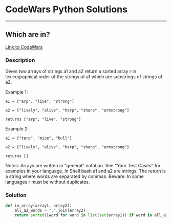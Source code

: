 # CodeWars Python Solutions

---

## Which are in?


[Link to CodeWars](https://www.codewars.com/kata/550554fd08b86f84fe000a58) 

### Description

Given two arrays of strings a1 and a2 return a sorted array r in lexicographical order of the strings of a1 which are substrings of strings of a2.

Example 1:

```
a1 = ["arp", "live", "strong"]

a2 = ["lively", "alive", "harp", "sharp", "armstrong"]

returns ["arp", "live", "strong"]
```

Example 2:
```
a1 = ["tarp", "mice", "bull"]

a2 = ["lively", "alive", "harp", "sharp", "armstrong"]

returns []
```

Notes:
Arrays are written in "general" notation. See "Your Test Cases" for examples in your language.
In Shell bash a1 and a2 are strings. The return is a string where words are separated by commas.
Beware: In some languages r must be without duplicates.

### Solution

``` py
def in_array(array1, array2):
    all_a2_words = ",".join(array2)
    return sorted([word for word in list(set(array1)) if word in all_a2_words])
```